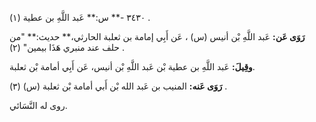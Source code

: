 ٣٤٣٠ -** س:** عَبد اللَّهِ بن عطية (١) .

**رَوَى عَن:** عَبد اللَّهِ بْن أنيس (س) ، عَن أَبِي إمامة بن ثعلبة الحارثي،** حديث:** "من حلف عند منبري هَذَا بيمين" (٢) .

**وقِيلَ:** عَبد اللَّهِ بن عطية بْن عَبد اللَّهِ بْن أنيس، عَن أَبِي أمامة بْن ثعلبة.

**رَوَى عَنه:** المنيب بن عَبد الله بْن أَبي أمامة بْن ثعلبة (س) (٣) .

روى له النَّسَائي.